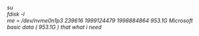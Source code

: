 *su*  
*fdisk -l*  
*me = /dev/nvme0n1p3     239616 1999124479 1998884864 953.1G Microsoft basic data ( 953.1G ) that what i need*  

